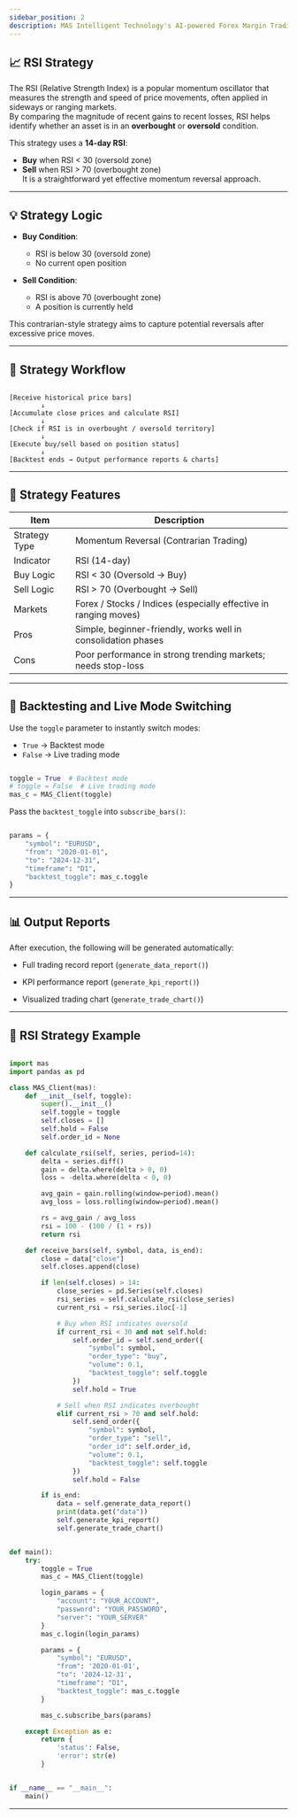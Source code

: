 ```yaml
---
sidebar_position: 2
description: MAS Intelligent Technology's AI-powered Forex Margin Trading Platform with full MetaTrader MT5 broker integration allows investors to generate automated trading strategies simply by entering text. Supports instant backtesting,real-time data synchronization,and seamless multi-broker switching. No coding experience required to easily launch AI automated trading,optimize strategies,and reduce market risk. Designed for both individual traders and financial institutions with standardized MetaTrader MT5-compatible APIs,automated backtesting,and quantitative strategy optimization to help enterprises deploy stable and efficient trading solutions quickly.
---
```


## 📈 RSI Strategy

The RSI (Relative Strength Index) is a popular momentum oscillator that measures the strength and speed of price movements, often applied in sideways or ranging markets.  
By comparing the magnitude of recent gains to recent losses, RSI helps identify whether an asset is in an **overbought** or **oversold** condition.

This strategy uses a **14-day RSI**:  
- **Buy** when RSI < 30 (oversold zone)  
- **Sell** when RSI > 70 (overbought zone)  
It is a straightforward yet effective momentum reversal approach.

---

## 💡 Strategy Logic

- **Buy Condition**:  
  - RSI is below 30 (oversold zone)  
  - No current open position  

- **Sell Condition**:  
  - RSI is above 70 (overbought zone)  
  - A position is currently held  

This contrarian-style strategy aims to capture potential reversals after excessive price moves.

---

## 🔁 Strategy Workflow

```text

[Receive historical price bars]
        ↓
[Accumulate close prices and calculate RSI]
        ↓
[Check if RSI is in overbought / oversold territory]
        ↓
[Execute buy/sell based on position status]
        ↓
[Backtest ends → Output performance reports & charts]

```

---

## 🧩 Strategy Features

| Item          | Description                                                      |
| ------------- | ---------------------------------------------------------------- |
| Strategy Type | Momentum Reversal (Contrarian Trading)                           |
| Indicator     | RSI (14-day)                                                     |
| Buy Logic     | RSI < 30 (Oversold → Buy)                                        |
| Sell Logic    | RSI > 70 (Overbought → Sell)                                     |
| Markets       | Forex / Stocks / Indices (especially effective in ranging moves) |
| Pros          | Simple, beginner-friendly, works well in consolidation phases    |
| Cons          | Poor performance in strong trending markets; needs stop-loss     |

---

## 🚀 Backtesting and Live Mode Switching

Use the `toggle` parameter to instantly switch modes:

- `True` → Backtest mode
- `False` → Live trading mode

```python

toggle = True  # Backtest mode
# toggle = False  # Live trading mode
mas_c = MAS_Client(toggle)

```

Pass the `backtest_toggle` into `subscribe_bars()`:

```python

params = {
    "symbol": "EURUSD",
    "from": "2020-01-01",
    "to": "2024-12-31",
    "timeframe": "D1",
    "backtest_toggle": mas_c.toggle
}

```

---

## 📊 Output Reports

After execution, the following will be generated automatically:

- Full trading record report (`generate_data_report()`)

- KPI performance report (`generate_kpi_report()`)

- Visualized trading chart (`generate_trade_chart()`)

---

## 📘 RSI Strategy Example

```python

import mas
import pandas as pd

class MAS_Client(mas):
    def __init__(self, toggle):
        super().__init__()
        self.toggle = toggle
        self.closes = []
        self.hold = False
        self.order_id = None

    def calculate_rsi(self, series, period=14):
        delta = series.diff()
        gain = delta.where(delta > 0, 0)
        loss = -delta.where(delta < 0, 0)

        avg_gain = gain.rolling(window=period).mean()
        avg_loss = loss.rolling(window=period).mean()

        rs = avg_gain / avg_loss
        rsi = 100 - (100 / (1 + rs))
        return rsi

    def receive_bars(self, symbol, data, is_end):
        close = data["close"]
        self.closes.append(close)

        if len(self.closes) > 14:
            close_series = pd.Series(self.closes)
            rsi_series = self.calculate_rsi(close_series)
            current_rsi = rsi_series.iloc[-1]

            # Buy when RSI indicates oversold
            if current_rsi < 30 and not self.hold:
                self.order_id = self.send_order({
                    "symbol": symbol,
                    "order_type": "buy",
                    "volume": 0.1,
                    "backtest_toggle": self.toggle
                })
                self.hold = True

            # Sell when RSI indicates overbought
            elif current_rsi > 70 and self.hold:
                self.send_order({
                    "symbol": symbol,
                    "order_type": "sell",
                    "order_id": self.order_id,
                    "volume": 0.1,
                    "backtest_toggle": self.toggle
                })
                self.hold = False

        if is_end:
            data = self.generate_data_report()
            print(data.get("data"))
            self.generate_kpi_report()
            self.generate_trade_chart()


def main():
    try:
        toggle = True
        mas_c = MAS_Client(toggle)

        login_params = {
            "account": "YOUR_ACCOUNT",
            "password": "YOUR_PASSWORD",
            "server": "YOUR_SERVER"
        }
        mas_c.login(login_params)

        params = {
            "symbol": "EURUSD",
            "from": '2020-01-01',
            "to": '2024-12-31',
            "timeframe": "D1",
            "backtest_toggle": mas_c.toggle
        }

        mas_c.subscribe_bars(params)

    except Exception as e:
        return {
            'status': False,
            'error': str(e)
        }


if __name__ == "__main__":
    main()

```

---